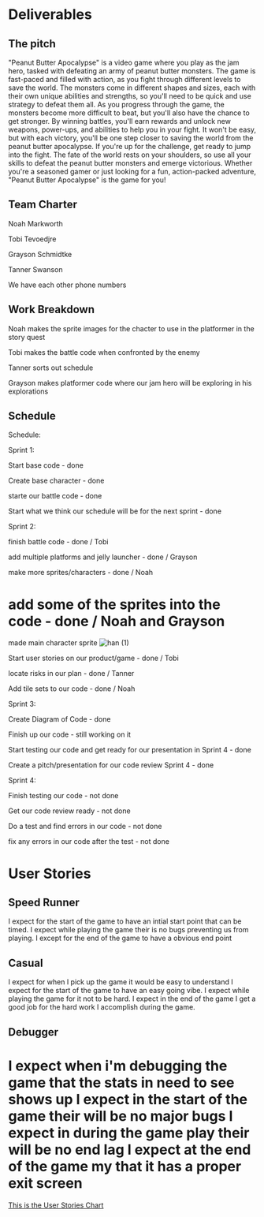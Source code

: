 # Deliverables
## The pitch
"Peanut Butter Apocalypse" is a video game where you play as the jam hero, tasked with defeating an army of peanut butter monsters. The game is fast-paced and filled with action, as you fight through different levels to save the world. The monsters come in different shapes and sizes, each with their own unique abilities and strengths, so you'll need to be quick and use strategy to defeat them all.
As you progress through the game, the monsters become more difficult to beat, but you'll also have the chance to get stronger. By winning battles, you'll earn rewards and unlock new weapons, power-ups, and abilities to help you in your fight. It won't be easy, but with each victory, you'll be one step closer to saving the world from the peanut butter apocalypse.
If you're up for the challenge, get ready to jump into the fight. The fate of the world rests on your shoulders, so use all your skills to defeat the peanut butter monsters and emerge victorious. Whether you're a seasoned gamer or just looking for a fun, action-packed adventure, "Peanut Butter Apocalypse" is the game for you!

## Team Charter
Noah Markworth

Tobi Tevoedjre

Grayson Schmidtke

Tanner Swanson

We have each other phone numbers

## Work Breakdown
Noah makes the sprite images for the chacter to use in the platformer in the story quest

Tobi makes the battle code when confronted by the enemy 

Tanner sorts out schedule 

Grayson makes platformer code where our jam hero will be exploring in his explorations

## Schedule
Schedule:

Sprint 1:

Start base code - done

Create base character - done

starte our battle code - done

Start what we think our schedule will be for the next sprint - done

Sprint 2:

finish battle code - done / Tobi

add multiple platforms and jelly launcher - done / Grayson

make more sprites/characters - done / Noah

add some of the sprites into the code - done / Noah and Grayson
=======

made main character sprite
![han (1)](https://user-images.githubusercontent.com/122053077/215345959-4c911b0f-39a4-4c03-851c-b3fc6a46bba6.png)

Start user stories on our product/game - done / Tobi

locate risks in our plan - done / Tanner

Add tile sets to our code - done / Noah

Sprint 3:

Create Diagram of Code - done

Finish up our code - still working on it

Start testing our code and get ready for our presentation in Sprint 4 - done

Create a pitch/presentation for our code review Sprint 4 - done

Sprint 4:

Finish testing our code - not done

Get our code review ready - not done

Do a test and find errors in our code - not done

fix any errors in our code after the test - not done

# User Stories

## Speed Runner
I expect for the start of the game to have an intial start point that can be timed.
I expect while playing the game their is no bugs preventing us from playing.
I except for the end of the game to have a obvious end point

## Casual
I expect for when I pick up the game it would be easy to understand
I expect for the start of the game to have an easy going vibe. 
I expect while playing the game for it not to be hard. 
I expect in the end of the game I get a good job for the hard work I accomplish during the game. 

## Debugger
I expect when i'm debugging the game that the stats in need to see shows up 
I expect in the start of the game their will be no major bugs
I expect in during the game play their will be no end lag
I expect at the end of the game my that it has a proper exit screen
=======
[This is the User Stories Chart](https://lucid.app/lucidchart/95656072-dc2e-44dd-800b-6fb2fa70e74c/edit?viewport_loc=31%2C-65%2C1379%2C1513%2C0_0&invitationId=inv_9d513ebe-b1a5-4257-9d4b-bb3141e820e6)


